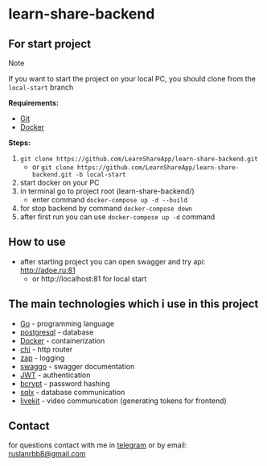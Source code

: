 # learn-share-backend

## For start project

> [!Note]
> If you want to start the project on your local PC, you should clone from the `local-start` branch

**Requirements:**

* [Git](https://git-scm.com/)
* [Docker](https://www.docker.com/)

**Steps:**

1. `git clone https://github.com/LearnShareApp/learn-share-backend.git`
    * or `git clone https://github.com/LearnShareApp/learn-share-backend.git -b local-start`
2. start docker on your PC
3. in terminal go to project root (learn-share-backend/)
    * enter command `docker-compose up -d --build`
4. for stop backend by command `docker-compose down`
5. after first run you can use `docker-compose up -d` command


## How to use

* after starting project you can open swagger and try api: http://adoe.ru:81
    * or http://localhost:81 for local start

## The main technologies which i use in this project

* [Go](https://go.dev/) - programming language
* [postgresql](https://www.postgresql.org/) - database
* [Docker](https://www.docker.com/) - containerization
* [chi](https://github.com/go-chi/chi) - http router
* [zap](https://github.com/uber-go/zap) - logging
* [swaggo](https://github.com/swaggo/swag) - swagger documentation
* [JWT](https://jwt.io/) - authentication
* [bcrypt](https://pkg.go.dev/golang.org/x/crypto/bcrypt) - password hashing
* [sqlx](https://github.com/jmoiron/sqlx) - database communication
* [livekit](https://livekit.io/) - video communication (generating tokens for frontend)

## Contact

for questions contact with me in [telegram](https://t.me/Ruslan20007) or by email: ruslanrbb8@gmail.com



<!-- ## Learn-Share Backend Documentation


### Project Structure

The project follows a clean architecture pattern with clear separation of concerns:


1. **cmd/main** - Entry point with graceful shutdown

2. **internal/transport/rest** - REST API implementation using chi router

3. **internal/use_cases** - Business logic organized by domain areas

4. **pkg/logger** - Centralized logging with zap

5. **internal/config** - Configuration management


### Key Libraries

- **chi** - Lightweight HTTP router

- **zap** - High-performance logging

- **swaggo** - Swagger documentation generation

- **docker** - Containerization and deployment


### Use Case Structure

The use cases are organized by domain areas:


```go

internal/use_cases/

├── auth/            # Authentication

│   ├── login/       # User login

│   └── registration/ # User registration

├── categories/      # Category management

├── lessons/         # Lesson operations

│   ├── approve/     # Lesson approval

│   ├── book/        # Lesson booking

│   ├── cancel/      # Lesson cancellation

│   ├── finish/      # Lesson completion

│   ├── join/        # Lesson joining

│   ├── start/       # Lesson start

│   └── get/         # Lesson retrieval

├── schedules/       # Schedule management

│   ├── add_time/    # Add schedule time

│   └── get_times/   # Get available times

└── teachers/        # Teacher operations

    ├── add_skill/   # Add teacher skill

    ├── become/      # Become a teacher

    └── get/         # Teacher data retrieval

```


### Database Schema

Key tables and relationships:


1. **Users** - Core user information

2. **Teachers** - Teacher-specific data

3. **Lessons** - Lesson scheduling and management

4. **Categories** - Lesson categories

5. **Schedules** - Teacher availability

6. **Skills** - Teacher skills


Relationships:

- One-to-many between Teachers and Lessons

- Many-to-many between Teachers and Skills

- One-to-many between Categories and Lessons


### API Endpoints

The API is organized into these main routes:


```go

const (

    authRoute     = "/auth"      # Authentication

    userRoute     = "/user"      # User profile

    usersRoute    = "/users"     # Public user data

    teacherRoute  = "/teacher"   # Teacher operations

    teachersRoute = "/teachers"  # Public teacher data

    lessonRoute   = "/lesson"    # Lesson operations

    lessonsRoute  = "/lessons"   # Lesson management

    apiRoute      = "/api"       # Base API path

)

```


### Error Handling

The API uses consistent error handling:

- Standardized error responses

- Proper HTTP status codes

- Detailed error messages in development

- Secure error messages in production


### Deployment

The project uses Docker for containerization:

- `docker-compose up -d --build` for initial setup

- `docker-compose up -d` for subsequent runs

- `docker-compose down` to stop services


### Contact

For support, contact Ruslan via [Telegram](https://t.me/Ruslan20007) or email at ruslanrbb8@gmail.com.


This documentation provides a concise overview of the Learn-Share backend architecture and key components. For detailed API specifications, refer to the Swagger documentation at `http://localhost:81`. -->
